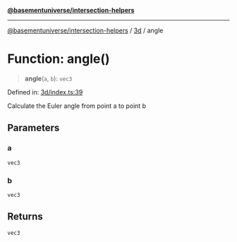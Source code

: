[**@basementuniverse/intersection-helpers**](../../README.md)

***

[@basementuniverse/intersection-helpers](../../README.md) / [3d](../README.md) / angle

# Function: angle()

> **angle**(`a`, `b`): `vec3`

Defined in: [3d/index.ts:39](https://github.com/basementuniverse/intersection-helpers/blob/ce8bdda9fbd616d6a406e87a4824e91fffc01d0e/src/3d/index.ts#L39)

Calculate the Euler angle from point a to point b

## Parameters

### a

`vec3`

### b

`vec3`

## Returns

`vec3`
